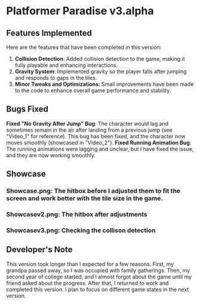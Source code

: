 # Platformer Paradise v3.alpha

## Features Implemented

Here are the features that have been completed in this version:

1. **Collision Detection**: Added collision detection to the game, making it fully playable and enhancing interactions.
2. **Gravity System**: Implemented gravity so the player falls after jumping and responds to gaps in the tiles.
3. **Minor Tweaks and Optimizations**: Small improvements have been made to the code to enhance overall game performance and stability.

## Bugs Fixed

**Fixed "No Gravity After Jump" Bug**: The character would lag and sometimes remain in the air after landing from a previous jump (see "Video_1" for reference). This bug has been fixed, and the character now moves smoothly (showcased in "Video_2").
**Fixed Running Animation Bug**: The running animations were lagging and unclear, but I have fixed the issue, and they are now working smoothly.

## Showcase

### Showcase.png: The hitbox before I adjusted them to fit the screen and work better with the tile size in the game.
### Showcasev2.png: The hitbox after adjustments
### Showcasev3.png: Checking the collison detection

## Developer's Note
This version took longer than I expected for a few reasons. First, my grandpa passed away, so I was occupied with family gatherings. Then, my second year of college started, and I almost forgot about the game until my friend asked about the progress. After that, I returned to work and completed this version. I plan to focus on different game states in the next version.


